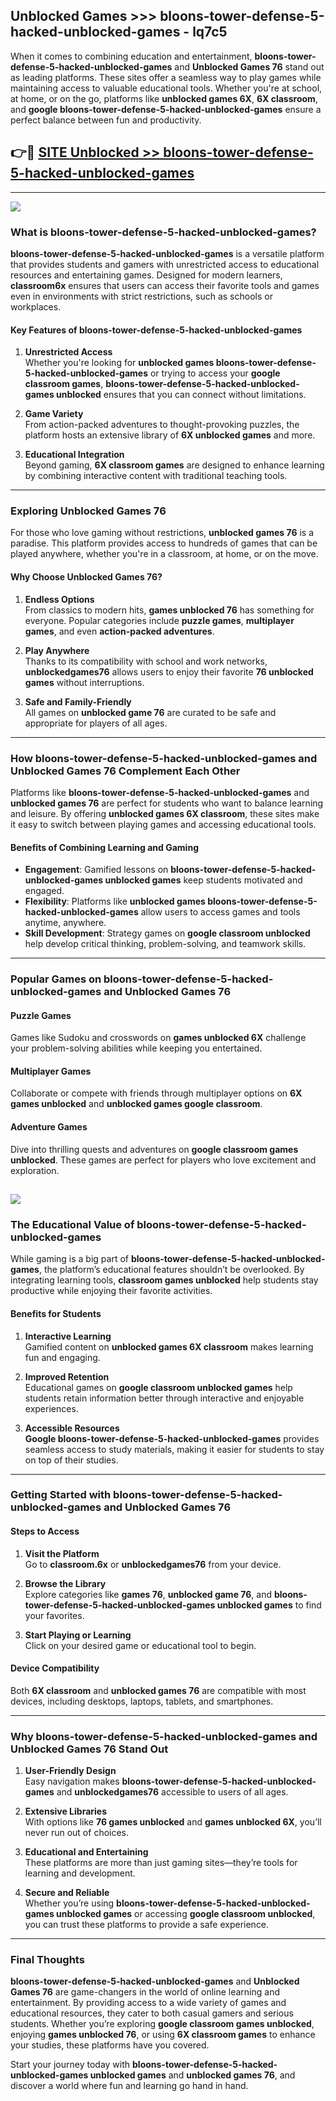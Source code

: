 ## Unblocked Games >>> bloons-tower-defense-5-hacked-unblocked-games - lq7c5 

When it comes to combining education and entertainment, **bloons-tower-defense-5-hacked-unblocked-games** and **Unblocked Games 76** stand out as leading platforms. These sites offer a seamless way to play games while maintaining access to valuable educational tools. Whether you're at school, at home, or on the go, platforms like **unblocked games 6X**, **6X classroom**, and **google bloons-tower-defense-5-hacked-unblocked-games** ensure a perfect balance between fun and productivity.
## 👉🔴 [SITE Unblocked >> bloons-tower-defense-5-hacked-unblocked-games](http://unblockedgames.edu.pl?title=bloons-tower-defense-5-hacked-unblocked-games&ref=24J)
---
<a href="http://unblockedgames.edu.pl?title=bloons-tower-defense-5-hacked-unblocked-games&ref=24J/"><img src="https://github.com/user-attachments/assets/438f12ca-57a4-47a3-8ead-c64da593a1e5"/></a>
### What is bloons-tower-defense-5-hacked-unblocked-games?  

**bloons-tower-defense-5-hacked-unblocked-games** is a versatile platform that provides students and gamers with unrestricted access to educational resources and entertaining games. Designed for modern learners, **classroom6x** ensures that users can access their favorite tools and games even in environments with strict restrictions, such as schools or workplaces.  

#### Key Features of bloons-tower-defense-5-hacked-unblocked-games  

1. **Unrestricted Access**  
   Whether you're looking for **unblocked games bloons-tower-defense-5-hacked-unblocked-games** or trying to access your **google classroom games**, **bloons-tower-defense-5-hacked-unblocked-games unblocked** ensures that you can connect without limitations.  

2. **Game Variety**  
   From action-packed adventures to thought-provoking puzzles, the platform hosts an extensive library of **6X unblocked games** and more.  

3. **Educational Integration**  
   Beyond gaming, **6X classroom games** are designed to enhance learning by combining interactive content with traditional teaching tools.  



---

### Exploring Unblocked Games 76  

For those who love gaming without restrictions, **unblocked games 76** is a paradise. This platform provides access to hundreds of games that can be played anywhere, whether you're in a classroom, at home, or on the move.  

#### Why Choose Unblocked Games 76?  

1. **Endless Options**  
   From classics to modern hits, **games unblocked 76** has something for everyone. Popular categories include **puzzle games**, **multiplayer games**, and even **action-packed adventures**.  

2. **Play Anywhere**  
   Thanks to its compatibility with school and work networks, **unblockedgames76** allows users to enjoy their favorite **76 unblocked games** without interruptions.  

3. **Safe and Family-Friendly**  
   All games on **unblocked game 76** are curated to be safe and appropriate for players of all ages.  

---

### How bloons-tower-defense-5-hacked-unblocked-games and Unblocked Games 76 Complement Each Other  

Platforms like **bloons-tower-defense-5-hacked-unblocked-games** and **unblocked games 76** are perfect for students who want to balance learning and leisure. By offering **unblocked games 6X classroom**, these sites make it easy to switch between playing games and accessing educational tools.  

#### Benefits of Combining Learning and Gaming  

- **Engagement**: Gamified lessons on **bloons-tower-defense-5-hacked-unblocked-games unblocked games** keep students motivated and engaged.  
- **Flexibility**: Platforms like **unblocked games bloons-tower-defense-5-hacked-unblocked-games** allow users to access games and tools anytime, anywhere.  
- **Skill Development**: Strategy games on **google classroom unblocked** help develop critical thinking, problem-solving, and teamwork skills.  

---

### Popular Games on bloons-tower-defense-5-hacked-unblocked-games and Unblocked Games 76  

#### Puzzle Games  

Games like Sudoku and crosswords on **games unblocked 6X** challenge your problem-solving abilities while keeping you entertained.  

#### Multiplayer Games  

Collaborate or compete with friends through multiplayer options on **6X games unblocked** and **unblocked games google classroom**.  

#### Adventure Games  

Dive into thrilling quests and adventures on **google classroom games unblocked**. These games are perfect for players who love excitement and exploration.  

<a href="http://download.freeplayer.one?title=bloons-tower-defense-5-hacked-unblocked-games&ref=23D/"><img src="https://github.com/user-attachments/assets/fe0c3e91-c8e1-489c-acf0-e2f614c12fb8"/></a>
---

### The Educational Value of bloons-tower-defense-5-hacked-unblocked-games  

While gaming is a big part of **bloons-tower-defense-5-hacked-unblocked-games**, the platform’s educational features shouldn’t be overlooked. By integrating learning tools, **classroom games unblocked** help students stay productive while enjoying their favorite activities.  

#### Benefits for Students  

1. **Interactive Learning**  
   Gamified content on **unblocked games 6X classroom** makes learning fun and engaging.  

2. **Improved Retention**  
   Educational games on **google classroom unblocked games** help students retain information better through interactive and enjoyable experiences.  

3. **Accessible Resources**  
   **Google bloons-tower-defense-5-hacked-unblocked-games** provides seamless access to study materials, making it easier for students to stay on top of their studies.  

---

### Getting Started with bloons-tower-defense-5-hacked-unblocked-games and Unblocked Games 76  

#### Steps to Access  

1. **Visit the Platform**  
   Go to **classroom.6x** or **unblockedgames76** from your device.  

2. **Browse the Library**  
   Explore categories like **games 76**, **unblocked game 76**, and **bloons-tower-defense-5-hacked-unblocked-games unblocked games** to find your favorites.  

3. **Start Playing or Learning**  
   Click on your desired game or educational tool to begin.  

#### Device Compatibility  

Both **6X classroom** and **unblocked games 76** are compatible with most devices, including desktops, laptops, tablets, and smartphones.  

---

### Why bloons-tower-defense-5-hacked-unblocked-games and Unblocked Games 76 Stand Out  

1. **User-Friendly Design**  
   Easy navigation makes **bloons-tower-defense-5-hacked-unblocked-games** and **unblockedgames76** accessible to users of all ages.  

2. **Extensive Libraries**  
   With options like **76 games unblocked** and **games unblocked 6X**, you’ll never run out of choices.  

3. **Educational and Entertaining**  
   These platforms are more than just gaming sites—they’re tools for learning and development.  

4. **Secure and Reliable**  
   Whether you’re using **bloons-tower-defense-5-hacked-unblocked-games unblocked games** or accessing **google classroom unblocked**, you can trust these platforms to provide a safe experience.  

---

### Final Thoughts  

**bloons-tower-defense-5-hacked-unblocked-games** and **Unblocked Games 76** are game-changers in the world of online learning and entertainment. By providing access to a wide variety of games and educational resources, they cater to both casual gamers and serious students. Whether you’re exploring **google classroom games unblocked**, enjoying **games unblocked 76**, or using **6X classroom games** to enhance your studies, these platforms have you covered.  

Start your journey today with **bloons-tower-defense-5-hacked-unblocked-games unblocked games** and **unblocked games 76**, and discover a world where fun and learning go hand in hand.  